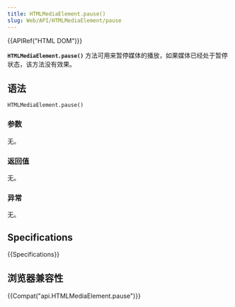 ```yaml
---
title: HTMLMediaElement.pause()
slug: Web/API/HTMLMediaElement/pause
---
```

{{APIRef("HTML DOM")}}

**`HTMLMediaElement.pause()`** 方法可用来暂停媒体的播放，如果媒体已经处于暂停状态，该方法没有效果。

## 语法

```plain
HTMLMediaElement.pause()
```

### 参数

无。

### 返回值

无。

### 异常

无。

## Specifications

{{Specifications}}

## 浏览器兼容性

{{Compat("api.HTMLMediaElement.pause")}}
